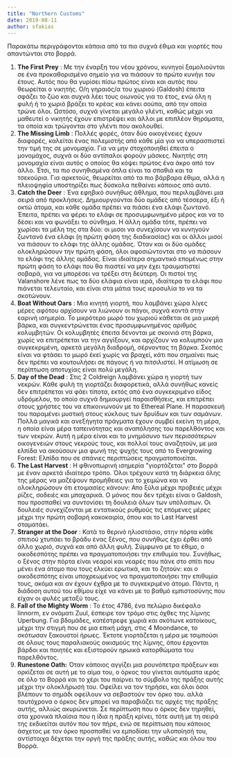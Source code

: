 ```yaml
---
title: "Northern Customs"
date: 2019-08-11
author: sfakias
---
```


Παρακάτω περιγράφονται κάποια από τα πιο συχνά έθιμα και γιορτές που
απαντώνται στο βορρά.

1. **The First Prey** : Με την έναρξη του νέου χρόνου, κυνηγοί ξαμολιούνται σε ένα προκαθορισμένο σημείο για να πιάσουν το πρώτο κυνήγι του έτους. Αυτός που θα γυρίσει πίσω πρώτος είναι και αυτός που θεωρείται ο νικητής. Ο/η γηραιός/α του χωριού (Galdosh) έπειτα σφάζει το ζώο και συχνά λέει τους οιωνούς για το έτος, ενώ όλη η φυλή ή το χωριό βράζει το κρέας και κάνει σούπα, από την οποία τρώνε όλοι. Ωστόσο, συχνά γίνεται μεγάλο γλέντι, καθώς μέχρι να μαθευτεί ο νικητής έχουν επιστρέψει και άλλοι με επιπλέον θηράματα, τα οποία και τρώγονται στο γλέντι που ακολουθεί.
2. **The Missing Limb** : Πολλές φορές, όταν δύο οικογένειες έχουν διαφορές, καλείται ένας πολεμιστής από κάθε μία για να υπερασπιστεί την τιμή της σε μονομαχία. Για να μην στοχοποιηθεί έπειτα ο μονομάχος, συχνά οι δύο αντίπαλοι φορούν μάσκες. Νικητής στη μονομαχία είναι αυτός ο οποίος θα κόψει πρώτος ένα άκρο από τον άλλο. Έτσι, τα πιο συνηθισμένα όπλα είναι τα σπαθιά και τα τσεκούρια. Για αρκετούς, θεωρείται από τα πιο βάρβαρα έθιμα, αλλά η πλειοψηφία υποστηρίζει πως δύσκολα πεθαίνει κάποιος από αυτό.
3. **Catch the Deer** : Ένα εφηβικό συνήθως άθλημα, που περιλαμβάνει μια σειρά από προκλήσεις. Δημιουργούνται δύο ομάδες από τέσσερα, έξι ή οκτώ άτομα, και κάθε ομάδα πρέπει να πιάσει ένα ελάφι ζωντανό. Έπειτα, πρέπει να φέρει το ελάφι σε προσυμφωνημένο μέρος και να το δέσει και να φωνάξει το σύνθημα. Η άλλη ομάδα τότε, πρέπει να χωρίσει τα μέλη της στα δύο: οι μισοι να συνεχίσουν να κυνηγούν ζωντανό ένα ελάφι (η πρώτη φάση της διαδικασίας) και οι άλλοι μισοί να πιάσουν το ελάφι της άλλης ομάδας. Όταν και οι δύο ομάδες ολοκληρώσουν την πρώτη φάση, όλοι αφοσιώντονται στο να πιάσουν το ελάφι της άλλης ομάδας. Είναι ιδιαίτερα σημαντικό επομένως στην πρώτη φάση το ελάφι που θα πιαστεί να μην έχει τραυματιστεί σοβαρά, για να μπορέσει να τρέξει στη δεύτερη. Οι πιστοί της Valanshore λένε πως τα δύο ελάφια είναι ιερά, ιδιαίτερα το ελάφι που πιάνεται τελευταίο, και είναι στα μάτια τους ιεροσυλία το να τα σκοτώνουν.
4. **Boat Without Oars** : Μια κινητή γιορτή, που λαμβάνει χώρα λίγες μέρες αφότου αρχίσουν να λιώνουν οι πάγοι, συχνά κοντά στην εαρινή ισημερία. Το μικρότερο μωρό του χωριού κάθεται σε μια μικρή βάρκα, και συγκεντρώνεται ένας προσυμφωνημένος αριθμός κολυμβητών. Οι κολυμβητές έπειτα δένονται με σκοινιά στη βάρκα, χωρίς να επιτρέπεται να την αγγίξουν, και αρχίζουν να κολυμπούν μια συγκεκριμένη, αρκετά μεγάλη διαδρομή, σέρνοντας τη βάρκα. Σκοπός είναι να φτάσει το μωρό έκεί χωρίς να βραχεί, κάτι που σημαίνει πως δεν πρέπει να κουτουλήσει σε πάγους ή να πιτσιλιστεί. Η ατίμωση σε περίπτωση αποτυχίας είναι πολύ μεγάλη.
5. **Day of the Dead** : Στις 2 Coldreign λαμβάνει χώρα η γιορτή των νεκρών. Κάθε φυλή τη γιορτάζει διαφορετικά, αλλά συνήθως κανείς δεν επιτρέπεται να φάει τίποτα, εκτός από ένα συγκεκριμένο είδος υδρόμελου, το οποίο συχνά δημιουργεί παραισθήσεις, και επιτρέπει στους χρήστες του να επικοινωνούν με το Ethereal Plane. Η παρασκευή του παραμένει μυστική στους κύκλους των δρυίδων και των σαμάνων. Πολλά μαγικά και ανεξήγητα πράγματα έχουν συμβεί εκείνη τη μέρα, η οποία είναι μέρα ταπεινότητας και αναπόλησης του παρελθόντος και των νεκρών. Αυτή η μέρα είναι και το μνημόσυνο των περισσότερων οικογενειών στους νεκρούς τους, και πολλοί τους αναζητούν, με μια ελπίδα να ακούσουν μια φωνή της ψυχής τους από το Evergrowing Forest: Ελπίδα που σε σπάνιες περιπτώσεις πραγματοποιείται.
6. **The Last Harvest** : H φθινοπωρινή ισημερία "γιορτάζεται" στο βορρά με έναν αρκετά ιδιαίτερο τρόπο. Όλοι τρέχουν κατά τη διάρκεια όλης της μέρας να μαζέψουν προμήθειες για το χειμώνα και να ολοκληρώσουν ότι ετοιμασίες κάνουν: Απο ξύλα μέχρι προβειές μέχρι ρίζες, σοδειές και μπαχαρικά. Ο μόνος που δεν τρέχει είναι ο Galdosh, που προσπαθεί να συντονίσει τη δουλειά όλων των υπόλοιπων. Οι δουλειές συνεχίζονται με εντατικούς ρυθμούς τις επόμενες μέρες μέχρι την πρώτη σοβαρή κακοκαιρία, όπου και το Last Harvest σταματάει.
7. **Stranger at the Door** : Κατά το θερινό ηλιοστάσιο, στην πόρτα κάθε σπιτιού χτυπάει το βράδυ ένας ξένος, που συνήθως έχει έρθει από άλλο χωριό, συχνά και από άλλη φυλή. Σύμφωνα με το έθιμο, ο οικοδεσπότης πρέπει να πραγματοποιήσει την επιθυμία του. Συνήθως, ο ξένος στην πόρτα είναι νεαροί και νεαρές που πάνε στο σπίτι που μένει ένα άτομο που τους ελκύει ερωτικά, και το ζητούν: και ο οικοδεσπότης είναι υποχρεωμένος να πραγματοποιήσει την επιθυμία τους, ακόμα και αν έχουν έχθρα με το συγκεκριμένο άτομο. Πάντα, η διάδοση αυτού του εθίμου είχε να κάνει με το βαθμό εμπιστοσύνης που είχαν οι φυλές μεταξύ τους.
8. **Fall of the Mighty Worm** : Το έτος 4786, ένα πελώριο δικέφαλο linnorm, εν ονόματι Zuul, έσπειρε τον τρόμο στις όχθες της λίμνης Uperbung. Για βδομάδες, κατέστρεφε χωριά και σκότωνε κατοίκους, μέχρι την στιγμή που σε μια επική μάχη, στις 4 Moondance, το σκότωσαν ξακουστοί ήρωες. Έκτοτε γιορτάζεται η μέρα με τσιμπούσι σε όλους τους παραλιακούς οικισμούς της λίμνης, όπου έρχονται βάρδοι και ποιητές και εξιστορούν ηρωικά κατορθώματα του παρελθόντος.
9.  **Runestone Oath:** Όταν κάποιος αγγίζει μια ρουνόπετρα πράξεων και ορκίζεται σε αυτή με το αίμα του, ο όρκος του γίνεται αυτόματα ιερός σε όλο το Βορρά και το χέρι του παίρνει το σύμβολο της πράξης αυτής μέχρι την ολοκλήρωσή του. Οφείλει να τον τηρήσει, και όλοι όσοι βλέπουν το σημάδι οφείλουν να σεβαστούν τον όρκο του. αλλά ταυτόχρονα ο όρκος δεν μπορεί να παραβιάζει τις αρχές της πράξης αυτής, αλλιώς ακυρώνεται. Σε περίπτωση που ο όρκος δεν τηρηθεί, στα χρονικά πλαίσια που η ίδια η πράξη κρίνει, τότε αυτή με τη σειρά της εκδικείται αυτόν που τον πήρε, ενώ σε περίπτωση που κάποιος άσχετος με τον όρκο προσπαθεί να εμποδίσει την υλοποίησή του, αντίστοιχα δέχεται την οργή της πράξης αυτής, καθώς και όλου του Βορρά.

